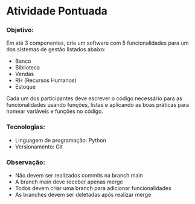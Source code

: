 # Atividade Pontuada

### Objetivo:
Em até 3 componentes, crie um software com 5 funcionalidades para um dos sistemas de gestão listados abaixo:

- Banco
- Biblioteca
- Vendas
- RH (Recursos Humanos)
- Estoque

Cada um dos participantes deve escrever o código necessário para as funcionalidades usando funções, listas e aplicando as boas práticas para nomear variáveis e funções no código.

### Tecnologias:
- Linguagem de programação: Python
- Versionamento: Git

### Observação:
- Não devem ser realizados commits na branch main
- A branch main deve receber apenas merge
- Todos devem criar uma branch para adicionar funcionalidades
- As branches devem ser deletadas após realizar merge
  
